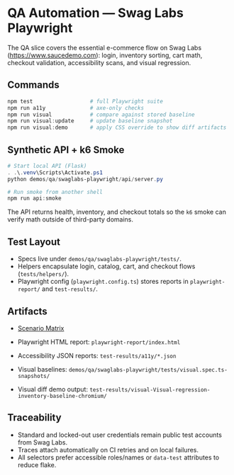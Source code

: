 # QA Automation — Swag Labs Playwright

The QA slice covers the essential e-commerce flow on Swag Labs (https://www.saucedemo.com): login, inventory sorting, cart math, checkout validation, accessibility scans, and visual regression.

## Commands

```powershell
npm test                  # full Playwright suite
npm run a11y              # axe-only checks
npm run visual            # compare against stored baseline
npm run visual:update     # update baseline snapshot
npm run visual:demo       # apply CSS override to show diff artifacts
```

## Synthetic API + k6 Smoke

```powershell
# Start local API (Flask)
. .\.venv\Scripts\Activate.ps1
python demos/qa/swaglabs-playwright/api/server.py

# Run smoke from another shell
npm run api:smoke
```

The API returns health, inventory, and checkout totals so the `k6` smoke can verify math outside of third-party domains.

## Test Layout

- Specs live under `demos/qa/swaglabs-playwright/tests/`.
- Helpers encapsulate login, catalog, cart, and checkout flows (`tests/helpers/`).
- Playwright config (`playwright.config.ts`) stores reports in `playwright-report/` and `test-results/`.

## Artifacts

- [Scenario Matrix](qa-scenarios.md)


- Playwright HTML report: `playwright-report/index.html`
- Accessibility JSON reports: `test-results/a11y/*.json`
- Visual baselines: `demos/qa/swaglabs-playwright/tests/visual.spec.ts-snapshots/`
- Visual diff demo output: `test-results/visual-Visual-regression-inventory-baseline-chromium/`

## Traceability

- Standard and locked-out user credentials remain public test accounts from Swag Labs.
- Traces attach automatically on CI retries and on local failures.
- All selectors prefer accessible roles/names or `data-test` attributes to reduce flake.
